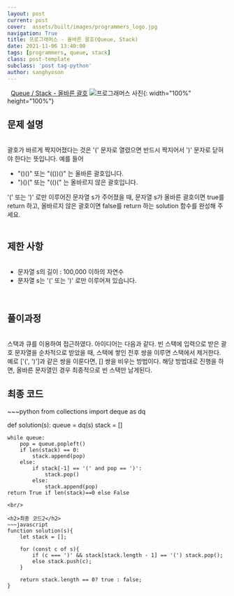 ```yaml
---
layout: post
current: post
cover:  assets/built/images/programmers_logo.jpg
navigation: True
title: 프로그래머스 - 올바른 괄호(Queue, Stack)
date: 2021-11-06 13:40:00
tags: [programmers, queue, stack]
class: post-template
subclass: 'post tag-python'
author: sanghyoson
---
```

<i class="fa fa-search">&nbsp;</i> 
<a href='https://programmers.co.kr/learn/courses/30/lessons/12909'> Queue / Stack - 올바른 괄호</a>
![프로그래머스 사진](../assets/built/images/programmers_logo.jpg){: width="100%" height="100%"}

<h2>문제 설명</h2>
<br/>
괄호가 바르게 짝지어졌다는 것은 '(' 문자로 열렸으면 반드시 짝지어서 ')' 문자로 닫혀야 한다는 뜻입니다. 예를 들어
<ul class = 'data-contents'>
<li>"()()" 또는 "(())()" 는 올바른 괄호입니다.</li>
<li>")()(" 또는 "(()(" 는 올바르지 않은 괄호입니다.</li>
</ul>
'(' 또는 ')' 로만 이루어진 문자열 s가 주어졌을 때, 문자열 s가 올바른 괄호이면 true를 return 하고, 올바르지 않은 괄호이면 false를 return 하는 solution 함수를 완성해 주세요.
<br/>
<br/>

<h2>제한 사항</h2>
<ul class = 'data-contents'>
<br/>
<li>문자열 s의 길이 : 100,000 이하의 자연수</li>
<li>문자열 s는 '(' 또는 ')' 로만 이루어져 있습니다.</li>
</ul>
<br/>

<!-- <h2>출력 형식</h2>
<ul class = 'data-contents'>
<br/>
<li>solution 함수에서는 로그 데이터 lines 배열에 대해 초당 최대 처리량을 리턴한다.</li>
</ul>
<br/> -->

<h2>풀이과정</h2>
<br/>
스택과 큐를 이용하여 접근하였다. 아이디어는 다음과 같다. 빈 스택에 입력으로 받은 괄호 문자열을 순차적으로 받았을 때, 스택에 쌓인 전후 쌍을 이루면 스택에서 제거한다. 예로 ['(', ')']과 같은 쌍을 이룬다면, [] 쌍을 비우는 방법이다. 해당 방법대로 진행을 하면, 올바른 문자열인 경우 최종적으로 빈 스택만 남게된다.

<br/>


<h2>최종 코드</h2>
~~~python
from collections import deque as dq

def solution(s):
    queue = dq(s)
    stack = []
    
    while queue:
        pop = queue.popleft()
        if len(stack) == 0:
            stack.append(pop)
        else:
            if stack[-1] == '(' and pop == ')':
                stack.pop()
            else:
                stack.append(pop)
    return True if len(stack)==0 else False
~~~
<br/>

<h2>최종 코드2</h2>
~~~javascript
function solution(s){
    let stack = [];
    
    for (const c of s){
        if (c === ')' && stack[stack.length - 1] == '(') stack.pop();
        else stack.push(c);
    }
    
    return stack.length == 0? true : false;
}
~~~
